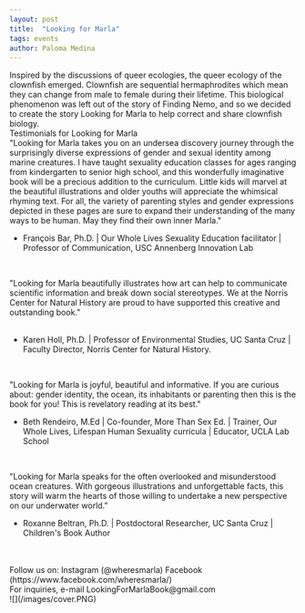 ```yaml
---
layout: post
title:  "Looking for Marla"
tags: events
author: Paloma Medina
---
```


Inspired by the discussions of queer ecologies, the queer ecology of the clownfish emerged. 
Clownfish are sequential hermaphrodites which mean they can change from male to female during their lifetime. 
This biological phenomenon was left out of the story of Finding Nemo, and so we decided to create the story Looking for Marla to help correct and share clownfish biology. 
<br/>
Testimonials for Looking for Marla 
<br/>
"Looking for Marla takes you on an undersea discovery journey through the surprisingly diverse expressions of gender and sexual identity among marine creatures. I have taught sexuality education classes for ages ranging from kindergarten to senior high school, and this wonderfully imaginative book will be a precious addition to the curriculum. Little kids will marvel at the beautiful illustrations and older youths will appreciate the whimsical rhyming text. For all, the variety of parenting styles and gender expressions depicted in these pages are sure to expand their understanding of the many ways to be human. May they find their own inner Marla."
<br/>
-  François Bar, Ph.D. | Our Whole Lives Sexuality Education facilitator | Professor of Communication, USC Annenberg Innovation Lab

​

"Looking for Marla beautifully illustrates how art can help to communicate scientific information and break down social stereotypes. We at the Norris Center for Natural History are proud to have supported this creative and outstanding book."  
<br/>
- Karen Holl, Ph.D. | Professor of Environmental Studies, UC Santa Cruz | Faculty Director, Norris Center for Natural History.

​

"Looking for Marla is joyful, beautiful and informative.  If you are curious about: gender identity, the ocean, its inhabitants or parenting then this is the book for you!  This is revelatory reading at its best."
<br/>
- Beth Rendeiro, M.Ed | Co-founder, More Than Sex Ed. | Trainer, Our Whole Lives, Lifespan Human Sexuality curricula |  Educator, UCLA Lab School

​

"Looking for Marla speaks for the often overlooked and misunderstood ocean creatures. With gorgeous illustrations and unforgettable facts, this story will warm the hearts of those willing to undertake a new perspective on our underwater world."
<br/>
- Roxanne Beltran, Ph.D. |  Postdoctoral Researcher, UC Santa Cruz | Children's Book Author
<br/>
<br/>
Follow us on: 
Instagram (@wheresmarla)
Facebook (https://www.facebook.com/wheresmarla/)
<br/>
For inquiries, e-mail LookingForMarlaBook@gmail.com
<br/>
![](/images/cover.PNG)

